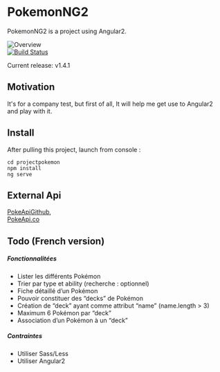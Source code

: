 # PokemonNG2

PokemonNG2 is a project using Angular2.

![Overview](https://github.com/teddymeksavanh/PokemonNG2/blob/feature/filterPokemonByType/projectpokemon/src/assets/site1.png)  
[![Build Status](https://travis-ci.org/t/opencfp.svg?branch=master)](https://travis-ci.org/teddymeksavanh/coursIndusEnvWeb)

Current release: v1.4.1

## Motivation

It's for a company test, but first of all, It will help me get use to Angular2 and play with it.

## Install

After pulling this project, launch from console :  

```
cd projectpokemon
npm install
ng serve
```

## External Api

[PokeApiGithub](https://github.com/PokeAPI/pokeapi),    
[PokeApi.co](https://pokeapi.co/)

## Todo (French version)

##### Fonctionnalitées

- Lister les différents Pokémon
- Trier par type et ability (recherche : optionnel)
- Fiche détaillé d’un Pokémon
- Pouvoir constituer des “decks” de Pokémon
- Création de “deck” ayant comme attribut “name” (name.length > 3)
- Maximum 6 Pokémon par “deck”
- Association d’un Pokémon à un “deck”    

##### Contraintes

- Utiliser Sass/Less
- Utiliser Angular2
